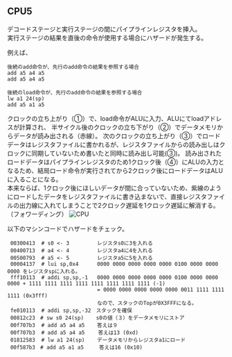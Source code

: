 ## CPU5 
デコードステージと実行ステージの間にパイプラインレジスタを挿入。</br>
実行ステージの結果を直後の命令が使用する場合にハザードが発生する。

例えば、
```
後続のadd命令が、先行のadd命令の結果を参照する場合
add a5 a4 a5
add a5 a4 a5
```
```
後続のload命令が、先行のadd命令の結果を参照する場合
lw a1 24(sp)
add a5 a1 a5
```
クロックの立ち上がり（①）で、load命令がALUに入力、ALUにてloadアドレスが計算され、
半サイクル後のクロックの立ち下がり（②）でデータメモリからデータが読み出される（赤線）。
次のクロックの立ち上がり（③）でロードデータはレジスタファイルに書かれるが、レジスタファイルからの読み出しはクロックに同期していないため書いたと同時に読み出し可能(③)。
読み出されたロードデータはパイプラインレジスタのため1クロック後（④）にALUの入力となるため、結局ロード命令が実行されてから2クロック後にロードデータはALUに入ることになる。</br>本来ならば、1クロック後にほしいデータが間に合っていないため、紫線のようにロードしたデータをレジスタファイルに書き込まないで、直接レジスタファイルの出力線に入れてしまうことで2クロック遅延を1クロック遅延に解消する。（フォワーディング）
![CPU](https://github.com/user-attachments/assets/2efc56b3-32d6-401d-834a-ac5dcc4590c9)

以下のマシンコードでハザードをチェック。
```
 00300413  # s0 <- 3         レジスタs0に3を入れる
 00400713  # a4 <- 4         レジスタa4に4を入れる
 00500793  # a5 <- 5         レジスタa5に5を入れる
 00004137  # lui sp,0x4      0000 0000 0000 0000 0000 0100 0000 0000 0000 をレジスタspに入れる。
 fff10113  # addi sp,sp,-1   0000 0000 0000 0000 0000 0100 0000 0000 0000 + 1111 1111 1111 1111 1111 1111 1111 1111 (-1)
                             = 0000 0000 0000 0000 0000 0011 1111 1111 1111 (0x3fff)
                             なので、スタックのTopが0X3FFFになる。
 fe010113  # addi sp,sp,-32　スタックを確保
 00812c23　# sw s0 24(sp)    s0の値（３）をデータメモリにストア
 00f707b3  # add a5 a4 a5    答えは９
 00f707b3  # add a5 a4 a5 　　答えは13 (0xd) 
 01812583  # lw a1 24(sp)    データメモリからレジスタa1にロード
 00f587b3　# add a5 a1 a5     答えは16 (0x10)
```
